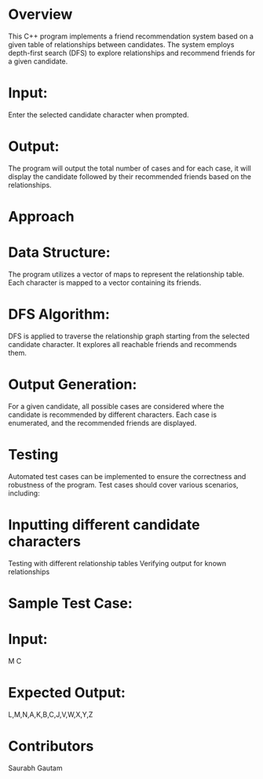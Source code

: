# Overview
This C++ program implements a friend recommendation system based on a given table of relationships between candidates. The system employs depth-first search (DFS) to explore relationships and recommend friends for a given candidate.

# Input: 
Enter the selected candidate character when prompted.

# Output: 
The program will output the total number of cases and for each case, it will display the candidate followed by their recommended friends based on the relationships.

# Approach

# Data Structure: 
The program utilizes a vector of maps to represent the relationship table. Each character is mapped to a vector containing its friends.

# DFS Algorithm: 
DFS is applied to traverse the relationship graph starting from the selected candidate character. It explores all reachable friends and recommends them.

# Output Generation:
For a given candidate, all possible cases are considered where the candidate is recommended by different characters. Each case is enumerated, and the recommended friends are displayed.

# Testing

Automated test cases can be implemented to ensure the correctness and robustness of the program. Test cases should cover various scenarios, including:

# Inputting different candidate characters

Testing with different relationship tables
Verifying output for known relationships

# Sample Test Case:
# Input: 
M C
# Expected Output:
L,M,N,A,K,B,C,J,V,W,X,Y,Z
# Contributors
Saurabh Gautam
